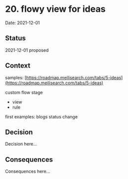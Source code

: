# 20. flowy view for ideas

Date: 2021-12-01

## Status

2021-12-01 proposed

## Context

samples: [https://roadmap.meilisearch.com/tabs/5-ideas](https://roadmap.meilisearch.com/tabs/5-ideas)

custom flow stage 
- view
- rule

first examples: blogs status change

## Decision

Decision here...

## Consequences

Consequences here...
